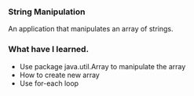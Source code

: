 ### String Manipulation
An application that manipulates an array of strings.

### What have I learned.
- Use package java.util.Array to manipulate the array
- How to create new array
- Use for-each loop
